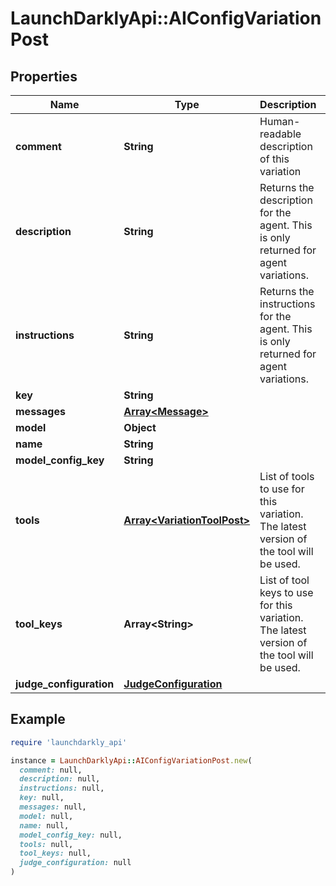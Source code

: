 # LaunchDarklyApi::AIConfigVariationPost

## Properties

| Name | Type | Description | Notes |
| ---- | ---- | ----------- | ----- |
| **comment** | **String** | Human-readable description of this variation | [optional] |
| **description** | **String** | Returns the description for the agent. This is only returned for agent variations. | [optional] |
| **instructions** | **String** | Returns the instructions for the agent. This is only returned for agent variations. | [optional] |
| **key** | **String** |  |  |
| **messages** | [**Array&lt;Message&gt;**](Message.md) |  |  |
| **model** | **Object** |  | [optional] |
| **name** | **String** |  |  |
| **model_config_key** | **String** |  | [optional] |
| **tools** | [**Array&lt;VariationToolPost&gt;**](VariationToolPost.md) | List of tools to use for this variation. The latest version of the tool will be used. | [optional] |
| **tool_keys** | **Array&lt;String&gt;** | List of tool keys to use for this variation. The latest version of the tool will be used. | [optional] |
| **judge_configuration** | [**JudgeConfiguration**](JudgeConfiguration.md) |  | [optional] |

## Example

```ruby
require 'launchdarkly_api'

instance = LaunchDarklyApi::AIConfigVariationPost.new(
  comment: null,
  description: null,
  instructions: null,
  key: null,
  messages: null,
  model: null,
  name: null,
  model_config_key: null,
  tools: null,
  tool_keys: null,
  judge_configuration: null
)
```

